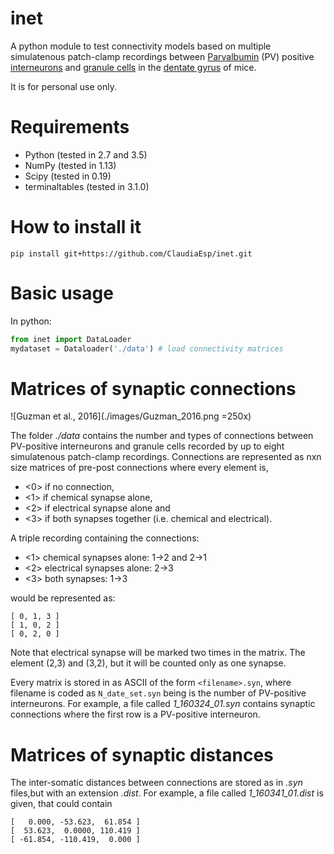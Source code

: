 # inet 

A python module to test connectivity models based on multiple
simulatenous patch-clamp recordings between [Parvalbumin](https://en.wikipedia.org/wiki/Parvalbumin) (PV) positive [interneurons](https://en.wikipedia.org/wiki/Interneuron) and [granule cells](https://en.wikipedia.org/wiki/Granule_cell) in the [dentate gyrus](https://en.wikipedia.org/wiki/Dentate_gyrus) of mice.

It is for personal use only. 

Requirements
============

* Python (tested in 2.7 and 3.5)
* NumPy (tested in 1.13)
* Scipy (tested in 0.19)
* terminaltables (tested in 3.1.0)

How to install it
=================

`pip install git+https://github.com/ClaudiaEsp/inet.git`

Basic usage
=================
In python:

```python
from inet import DataLoader
mydataset = Dataloader('./data') # load connectivity matrices
```

Matrices of synaptic connections
================================
![Guzman et al., 2016](./images/Guzman_2016.png =250x)

The folder *./data* contains the number and types of connections between
PV-positive interneurons and granule cells recorded by up to eight 
simulatenous patch-clamp recordings. Connections are represented as
nxn size matrices of pre-post connections where every element is,

* <0> if no connection, 
* <1> if chemical synapse alone, 
* <2> if electrical synapse alone and 
* <3> if both synapses together (i.e. chemical and electrical). 

A triple recording containing the connections:
* <1> chemical synapses alone: 1->2 and 2->1 
* <2> electrical synapses alone: 2->3 
* <3> both synapses: 1->3

would be represented as:

```
[ 0, 1, 3 ]
[ 1, 0, 2 ]
[ 0, 2, 0 ]
```

Note that electrical synapse will be marked two times in the matrix. The 
element (2,3) and (3,2), but it will be counted only as one synapse.

Every matrix is stored in as ASCII of the form `<filename>.syn`, where
filename is coded as `N_date_set.syn` being <N> is the number of PV-positive
interneurons. For example, a file called *1_160324_01.syn* contains
synaptic connections where the first row is a PV-positive interneuron.

Matrices of synaptic distances
==============================
The inter-somatic distances between connections are stored as in *.syn* files,but with an extension *.dist*. For example, a file called *1_160341_01.dist* is given, that could contain

```
[   0.000, -53.623,  61.854 ]
[  53.623,  0.0000, 110.419 ]
[ -61.854, -110.419,  0.000 ]

```
